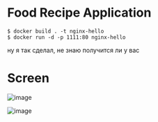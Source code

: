 # Food Recipe Application

```
$ docker build . -t nginx-hello
$ docker run -d -p 1111:80 nginx-hello
```
ну я так сделал, не знаю получится ли у вас

# Screen
![image](https://github.com/user-attachments/assets/c5cdda70-d2d2-4c03-94b9-c1f8b11dba93)


![image](https://github.com/user-attachments/assets/8e5be702-1399-4a43-ba69-28e20ddfb04f)



